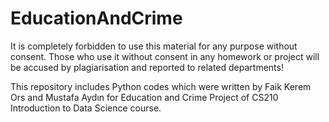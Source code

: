 # EducationAndCrime

It is completely forbidden to use this material for any purpose without consent. Those who use it without consent in any homework or project will be accused by plagiarisation and reported to related departments!

This repository includes Python codes which were written by Faik Kerem Ors and Mustafa Aydın for Education and Crime Project of CS210 Introduction to Data Science course. 
